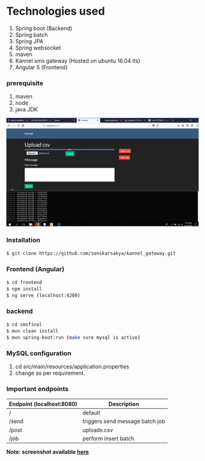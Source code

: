 # Technologies used
1. Spring boot (Backend)
2. Spring batch
3. Spring JPA
4. Spring websocket
5. maven
6. Kannel sms gateway (Hosted on ubuntu 16.04 lts)
7. Angular 5 (Frontend)

### prerequisite
1. maven
2. node
3. java JDK


![alt text](https://github.com/sanskarsakya/kannel_gateway/blob/master/screenshot/Untitled.png "kannel test")


### Installation
```sh
$ git clone https://github.com/sanskarsakya/kannel_gateway.git
```
### Frontend (Angular)

```sh
$ cd frontend
$ npm install
$ ng serve (localhost:4200)
```

### backend

```sh
$ cd smsfinal
$ mvn clean install
$ mvn spring-boot:run (make sure mysql is active)
```

### MySQL configuration
1. cd src/main/resources/application.properties
2. change as per requirement.


### Important endpoints

| Endpoint (localhost:8080) | Description |
| ------ | ------ |
| / | default |
| /send | triggers send message batch job |
| /post | uploads csv |
| /job | perform insert batch |



**Note: screenshot available [here](https://github.com/sanskarsakya/kannel_gateway/blob/master/screenshot/Untitled.png)**
